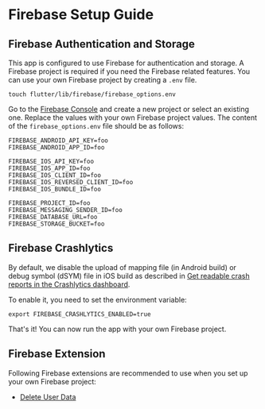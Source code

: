 # Firebase Setup Guide

## Firebase Authentication and Storage

This app is configured to use Firebase for authentication and storage.
A Firebase project is required if you need the Firebase related features.
You can use your own Firebase project by creating a `.env` file.

```shell
touch flutter/lib/firebase/firebase_options.env
```

Go to the [Firebase Console](https://console.firebase.google.com/) and create a new project or select an existing one.
Replace the values with your own Firebase project values.
The content of the `firebase_options.env` file should be as follows:

```dotenv
FIREBASE_ANDROID_API_KEY=foo
FIREBASE_ANDROID_APP_ID=foo

FIREBASE_IOS_API_KEY=foo
FIREBASE_IOS_APP_ID=foo
FIREBASE_IOS_CLIENT_ID=foo
FIREBASE_IOS_REVERSED_CLIENT_ID=foo
FIREBASE_IOS_BUNDLE_ID=foo

FIREBASE_PROJECT_ID=foo
FIREBASE_MESSAGING_SENDER_ID=foo
FIREBASE_DATABASE_URL=foo
FIREBASE_STORAGE_BUCKET=foo
```

## Firebase Crashlytics

By default, we disable the upload of mapping file (in Android build) or debug symbol (dSYM) file in iOS build
as described
in [Get readable crash reports in the Crashlytics dashboard](https://firebase.google.com/docs/crashlytics/get-deobfuscated-reports?platform=flutter).

To enable it, you need to set the environment variable:

```shell
export FIREBASE_CRASHLYTICS_ENABLED=true
```

That's it! You can now run the app with your own Firebase project.

## Firebase Extension

Following Firebase extensions are recommended to use when you set up your own Firebase project:

* [Delete User Data](https://extensions.dev/extensions/firebase/delete-user-data)
